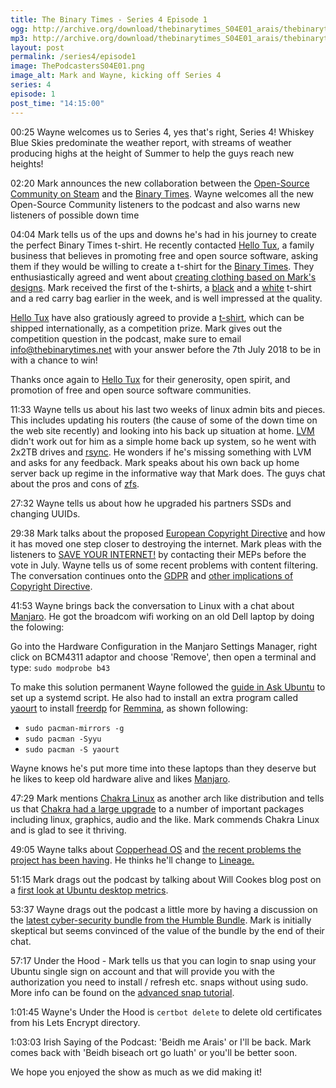```yaml
---
title: The Binary Times - Series 4 Episode 1
ogg: http://archive.org/download/thebinarytimes_S04E01_arais/thebinarytimes_S04E01_arais.ogg
mp3: http://archive.org/download/thebinarytimes_S04E01_arais/thebinarytimes_S04E01_arais.mp3 
layout: post
permalink: /series4/episode1
image: ThePodcastersS04E01.png
image_alt: Mark and Wayne, kicking off Series 4
series: 4
episode: 1
post_time: "14:15:00"
---
```

00:25 Wayne welcomes us to Series 4, yes that's right, Series 4! Whiskey Blue Skies predominate the weather report, with streams of weather producing highs at the height of Summer to help the guys reach new heights!

02:20 Mark announces the new collaboration between the [Open-Source Community on Steam](https://steamcommunity.com/groups/opencommunity) and the [Binary Times](https://thebinarytimes.net/). Wayne welcomes all the new Open-Source Community listeners to the podcast and also warns new listeners of possible down time

04:04 Mark tells us of the ups and downs he's had in his journey to create the perfect Binary Times t-shirt. He recently contacted [Hello Tux](https://www.hellotux.com/), a family business that believes in promoting free and open source software, asking them if they would be willing to create a t-shirt for the [Binary Times](https://thebinarytimes.net/). They enthusiastically agreed and went about [creating clothing based on Mark's designs](https://www.hellotux.com/the_binary_times). Mark received the first of the t-shirts, a [black](https://www.hellotux.com/the_binary_times_tshirt_black) and a [white](https://www.hellotux.com/the_binary_times_tshirt_white) t-shirt and a red carry bag earlier in the week, and is well impressed at the quality.

[Hello Tux](https://www.hellotux.com/) have also gratiously agreed to provide a [t-shirt](https://www.hellotux.com/the_binary_times_tshirt_black), which can be shipped internationally, as a competition prize. Mark gives out the competition question in the podcast, make sure to email [info@thebinarytimes.net](mailto:info@thebinarytimes.net) with your answer before the 7th July 2018 to be in with a chance to win!

Thanks once again to [Hello Tux](https://www.hellotux.com/aboutus.php) for their generosity, open spirit, and promotion of free and open source software communities.

11:33 Wayne tells us about his last two weeks of linux admin bits and pieces. This includes updating his routers (the cause of some of the down time on the web site recently) and looking into his back up situation at home. [LVM](http://www.tldp.org/HOWTO/LVM-HOWTO/whatisvolman.html) didn't work out for him as a simple home back up system, so he went with 2x2TB drives and [rsync](https://rsync.samba.org/). He wonders if he's missing something with LVM and asks for any feedback. Mark speaks about his own back up home server back up regime in the informative way that Mark does. The guys chat about the pros and cons of [zfs](http://www.freenas.org/zfs/).

27:32 Wayne tells us about how he upgraded his partners SSDs and changing UUIDs.

29:38 Mark talks about the proposed [European Copyright Directive](https://ec.europa.eu/digital-single-market/en/news/proposal-directive-european-parliament-and-council-copyright-digital-single-market) and how it has moved one step closer to destroying the internet. Mark pleas with the listeners to [SAVE YOUR INTERNET!](https://saveyourinternet.eu/) by contacting their MEPs before the vote in July. Wayne tells us of some recent problems with content filtering. The conversation continues onto the [GDPR](https://ec.europa.eu/commission/priorities/justice-and-fundamental-rights/data-protection/2018-reform-eu-data-protection-rules_en) and [other implications of Copyright Directive](https://openmedia.org/en/press/eu-commission-formally-proposes-link-tax-european-parliament-part-new-copyright-directive).

41:53 Wayne brings back the conversation to Linux with a chat about [Manjaro](https://manjaro.org/). He got the broadcom wifi working on an old Dell laptop by doing the folowing:

Go into the Hardware Configuration in the Manjaro Settings Manager, right click on BCM4311 adaptor and choose 'Remove', then open a terminal and type: `sudo modprobe b43`

To make this solution permanent Wayne followed the [guide in Ask Ubuntu](https://askubuntu.com/questions/919054/how-do-i-run-a-single-command-at-startup-using-systemd) to set up a systemd script.  He also had to install an extra program called [yaourt](https://aur.archlinux.org/packages/yaourt/) to install [freerdp](http://www.freerdp.com/) for [Remmina](https://www.remmina.org/wp/), as shown following:

* `sudo pacman-mirrors -g`
* `sudo pacman -Syyu`
* `sudo pacman -S yaourt`

Wayne knows he's put more time into these laptops than they deserve but he likes to keep old hardware alive and likes [Manjaro](https://manjaro.org/).

47:29 Mark mentions [Chakra Linux](https://www.chakralinux.org/) as another arch like distribution and tells us that [Chakra had a large upgrade](https://community.chakralinux.org/t/important-upgrades-to-groups-of-packages-include-linux-graphics-sound-qt5-and-more/7657) to a number of important packages including linux, graphics, audio and the like. Mark commends Chakra Linux and is glad to see it thriving.

49:05 Wayne talks about [Copperhead OS](https://copperhead.co/android/) and [the recent problems the project has been having](https://www.reddit.com/r/CopperheadOS/comments/8qdnn3/goodbye/). He thinks he'll change to [Lineage.](https://lineageos.org/)

51:15 Mark drags out the podcast by talking about Will Cookes blog post on a [first look at Ubuntu desktop metrics](https://blog.ubuntu.com/2018/06/22/a-first-look-at-desktop-metrics).

53:37 Wayne drags out the podcast a little more by having a discussion on the [latest cyber-security bundle from the Humble Bundle](https://www.humblebundle.com/software/cybersecurity-software-bundle?hmb_source=humble_home&hmb_medium=product_tile&hmb_campaign=mosaic_section_1_layout_index_1_layout_type_twos_tile_index_2). Mark is initially skeptical but seems convinced of the value of the bundle by the end of their chat.

57:17 Under the Hood - Mark tells us that you can login to snap using your Ubuntu single sign on account and that will provide you with the authorization you need to install / refresh etc. snaps without using sudo. More info can be found on the [advanced snap tutorial](https://tutorials.ubuntu.com/tutorial/advanced-snap-usage?backURL=https://docs.snapcraft.io/core/#1).

1:01:45 Wayne's Under the Hood is `certbot delete` to delete old certificates from his Lets Encrypt directory.

1:03:03 Irish Saying of the Podcast: 'Beidh me Arais' or I'll be back. Mark comes back with 'Beidh biseach ort go luath' or you'll be better soon.

We hope you enjoyed the show as much as we did making it!